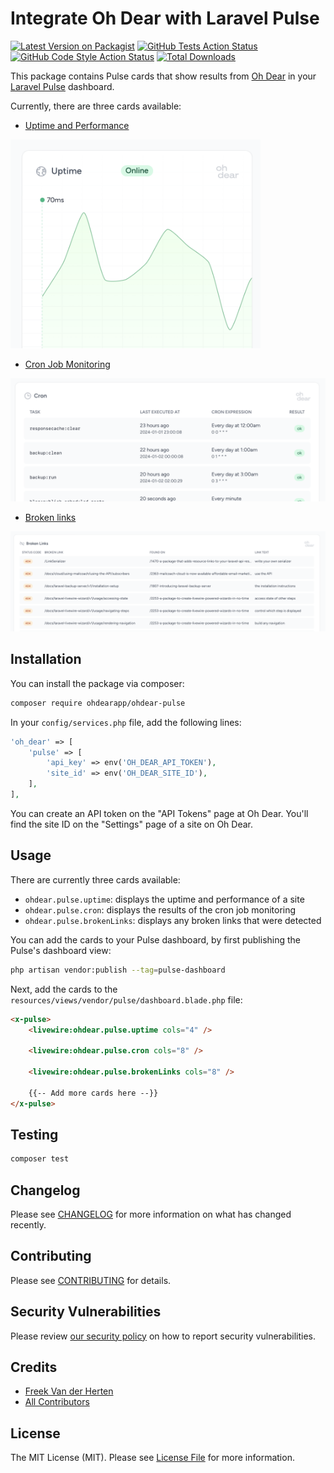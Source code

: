 # Integrate Oh Dear with Laravel Pulse

[![Latest Version on Packagist](https://img.shields.io/packagist/v/ohdearapp/ohdear-pulse.svg?style=flat-square)](https://packagist.org/packages/ohdearapp/ohdear-pulse)
[![GitHub Tests Action Status](https://img.shields.io/github/actions/workflow/status/ohdearapp/ohdear-pulse/run-tests.yml?branch=main&label=tests&style=flat-square)](https://github.com/ohdearapp/ohdear-pulse/actions?query=workflow%3Arun-tests+branch%3Amain)
[![GitHub Code Style Action Status](https://img.shields.io/github/actions/workflow/status/ohdearapp/ohdear-pulse/fix-php-code-style-issues.yml?branch=main&label=code%20style&style=flat-square)](https://github.com/ohdearapp/ohdear-pulse/actions?query=workflow%3A"Fix+PHP+code+style+issues"+branch%3Amain)
[![Total Downloads](https://img.shields.io/packagist/dt/ohdearapp/ohdear-pulse.svg?style=flat-square)](https://packagist.org/packages/ohdearapp/ohdear-pulse)

This package contains Pulse cards that show results from [Oh Dear](https://ohdear.app) in your [Laravel Pulse](https://pulse.laravel.com) dashboard.

Currently, there are three cards available:

- [Uptime and Performance](https://ohdear.app/docs/features/uptime-monitoring)

<img src="https://github.com/ohdearapp/ohdear-pulse/blob/main/docs/uptime.png?raw=true" width=400 />

- [Cron Job Monitoring](https://ohdear.app/docs/features/cron-job-monitoring)

![screenshot](https://github.com/ohdearapp/ohdear-pulse/blob/main/docs/cron.png?raw=true)

- [Broken links](https://ohdear.app/docs/features/broken-links-detection)

![screenshot](https://github.com/ohdearapp/ohdear-pulse/blob/main/docs/broken-links.png?raw=true)

## Installation

You can install the package via composer:

```bash
composer require ohdearapp/ohdear-pulse
```

In your `config/services.php` file, add the following lines:

```php
'oh_dear' => [
    'pulse' => [
        'api_key' => env('OH_DEAR_API_TOKEN'),
        'site_id' => env('OH_DEAR_SITE_ID'),
    ],
],
```

You can create an API token on the "API Tokens" page at Oh Dear. You'll find the site ID on the "Settings" page of a site on Oh Dear.

## Usage

There are currently three cards available:

- `ohdear.pulse.uptime`: displays the uptime and performance of a site
- `ohdear.pulse.cron`: displays the results of the cron job monitoring
- `ohdear.pulse.brokenLinks`: displays any broken links that were detected

You can add the cards to your Pulse dashboard, by first publishing the Pulse's dashboard view:

```bash
php artisan vendor:publish --tag=pulse-dashboard
```

Next, add the cards to the `resources/views/vendor/pulse/dashboard.blade.php` file:

```html
<x-pulse>
    <livewire:ohdear.pulse.uptime cols="4" />
    
    <livewire:ohdear.pulse.cron cols="8" />

    <livewire:ohdear.pulse.brokenLinks cols="8" />
    
    {{-- Add more cards here --}}
</x-pulse>
```

## Testing

```bash
composer test
```

## Changelog

Please see [CHANGELOG](CHANGELOG.md) for more information on what has changed recently.

## Contributing

Please see [CONTRIBUTING](CONTRIBUTING.md) for details.

## Security Vulnerabilities

Please review [our security policy](../../security/policy) on how to report security vulnerabilities.

## Credits

- [Freek Van der Herten](https://github.com/freekmurze)
- [All Contributors](../../contributors)

## License

The MIT License (MIT). Please see [License File](LICENSE.md) for more information.
